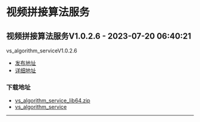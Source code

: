 # 视频拼接算法服务
## 视频拼接算法服务V1.0.2.6 - 2023-07-20 06:40:21
vs_algorithm_serviceV1.0.2.6
*  [发布地址](https://github.com/jadehh/VideoStitching/releases/tag/vs_algorithm_serviceV1.0.2.6)
*  [详细地址](https://github.com/jadehh/jadehh_file/releases/tag/vs_algorithm_serviceV1.0.2.6)
### 下载地址
* [vs_algorithm_service_lib64.zip](https://gh.ddlc.top/https://github.com/jadehh/jadehh_file/releases/download/vs_algorithm_serviceV1.0.2.6/vs_algorithm_service_lib64.zip)
* [vs_algorithm_service](https://gh.ddlc.top/https://github.com/jadehh/jadehh_file/releases/download/vs_algorithm_serviceV1.0.2.6/vs_algorithm_service)
----
